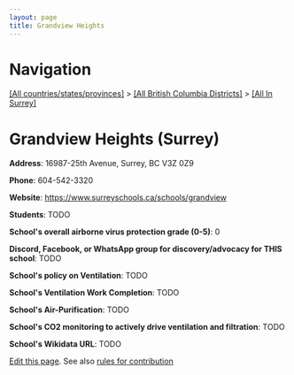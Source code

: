 ```yaml
---
layout: page
title: Grandview Heights
---
```

# Navigation

[[All countries/states/provinces]](../../..) > [[All British Columbia Districts]](../..) > [[All In Surrey]](..)

# Grandview Heights (Surrey)

**Address**: 16987-25th Avenue, Surrey, BC V3Z 0Z9

**Phone**: 604-542-3320

**Website**: <https://www.surreyschools.ca/schools/grandview>

**Students**: TODO

**School's overall airborne virus protection grade (0-5)**: 0

**Discord, Facebook, or WhatsApp group for discovery/advocacy for THIS school**: TODO

**School's policy on Ventilation**: TODO

**School's Ventilation Work Completion**: TODO

**School's Air-Purification**: TODO

**School's CO2 monitoring to actively drive ventilation and filtration**: TODO

**School's Wikidata URL**: TODO


[Edit this page](https://github.com/ventilate-schools/BC/edit/main/./Surrey/Grandview_Heights.md). See also [rules for contribution](../../../contribution-rules/)
